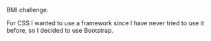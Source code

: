 BMI challenge.

For CSS I wanted to use a framework since I have never tried to use it before, so I decided to use Bootstrap.